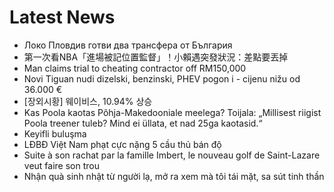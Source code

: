 # Latest News
-  Локо Пловдив готви два трансфера от България
-  第一次看NBA「進場被記位置監督」！小賴遇突發狀況：差點要丟掉
-  Man claims trial to cheating contractor off RM150,000
-  Novi Tiguan nudi dizelski, benzinski, PHEV pogon i - cijenu nižu od 36.000 €
-  [장외시황] 웨이비스, 10.94% 상승
-  Kas Poola kaotas Põhja-Makedooniale meelega? Toijala: „Millisest riigist Poola treener tuleb? Mind ei üllata, et nad 25ga kaotasid.“
-  Keyifli buluşma
-  LĐBĐ Việt Nam phạt cực nặng 5 cầu thủ bán độ
-  Suite à son rachat par la famille Imbert, le nouveau golf de Saint-Lazare veut faire son trou
-  Nhận quà sinh nhật từ người lạ, mở ra xem mà tôi tái mặt, sa sút tinh thần
